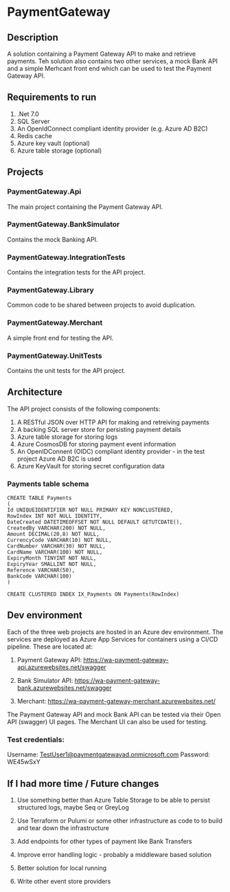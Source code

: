 # PaymentGateway

## Description
A solution containing a Payment Gateway API to make and retrieve payments. Teh solution also contains two other services, a mock Bank API and a simple Merhcant front end which can be used to test the Payment Gateway API.

## Requirements to run

1) .Net 7.0
2) SQL Server
3) An OpenIdConnect compliant identity provider (e.g. Azure AD B2C)
4) Redis cache
5) Azure key vault (optional)
6) Azure table storage (optional)

## Projects

### PaymentGateway.Api

The main project containing the Payment Gateway API.

### PaymentGateway.BankSimulator

Contains the mock Banking API.

### PaymentGateway.IntegrationTests

Contains the integration tests for the API project.

### PaymentGateway.Library

Common code to be shared between projects to avoid duplication.

### PaymentGateway.Merchant

A simple front end for testing the API.

### PaymentGateway.UnitTests

Contains the unit tests for the API project.

## Architecture

The API project consists of the following components:
1) A RESTful JSON over HTTP API for making and retreiving payments
2) A backing SQL server store for persisting payment details
3) Azure table storage for storing logs
4) Azure CosmosDB for storing payment event information
5) An OpenIDConnent (OIDC) compliant identity provider - in the test project Azure AD B2C is used
6) Azure KeyVault for storing secret configuration data

### Payments table schema

```
CREATE TABLE Payments
(
Id UNIQUEIDENTIFIER NOT NULL PRIMARY KEY NONCLUSTERED,
RowIndex INT NOT NULL IDENTITY,
DateCreated DATETIMEOFFSET NOT NULL DEFAULT GETUTCDATE(),
CreatedBy VARCHAR(200) NOT NULL,
Amount DECIMAL(20,8) NOT NULL,
CurrencyCode VARCHAR(10) NOT NULL,
CardNumber VARCHAR(30) NOT NULL,
CardName VARCHAR(100) NOT NULL,
ExpiryMonth TINYINT NOT NULL,
ExpiryYear SMALLINT NOT NULL,
Reference VARCHAR(50),
BankCode VARCHAR(100)
)

CREATE CLUSTERED INDEX IX_Payments ON Payments(RowIndex)
```

## Dev environment

Each of the three web projects are hosted in an Azure dev environment. The services are deployed as Azure App Services for containers using a CI/CD pipeline. These are located at:

1) Payment Gateway API: https://wa-payment-gateway-api.azurewebsites.net/swagger

2) Bank Simulator API: https://wa-payment-gateway-bank.azurewebsites.net/swagger

3) Merchant: https://wa-payment-gateway-merchant.azurewebsites.net/

The Payment Gateway API and mock Bank API can be tested via their Open API (swagger) UI pages. The Merchant UI can also be used for testing.

### Test credentials:

Username: TestUser1@paymentgatewayad.onmicrosoft.com
Password: WE45wSxY

## If I had more time / Future changes

1) Use something better than Azure Table Storage to be able to persist structured logs, maybe Seq or GreyLog

2) Use Terraform or Pulumi or some other infrastructure as code to to build and tear down the infrastructure

3) Add endpoints for other types of payment like Bank Transfers

4) Improve error handling logic - probably a middleware based solution

5) Better solution for local running

6) Write other event store providers